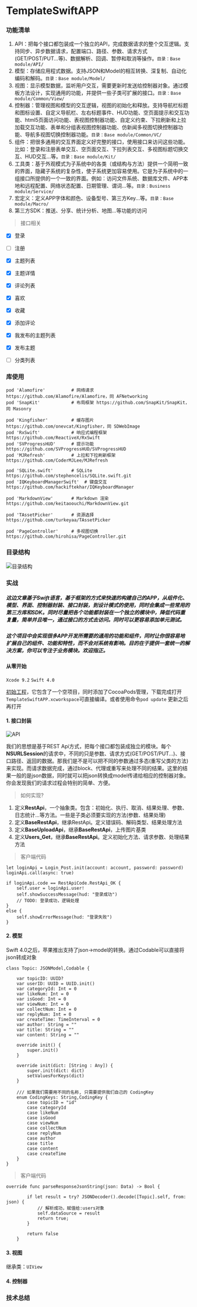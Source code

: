 # TemplateSwiftAPP

### 功能清单

1. API：把每个接口都包装成一个独立的API，完成数据请求的整个交互逻辑。支持同步、异步数据请求，配置端口、路径、参数、请求方式(GET/POST/PUT...等)、数据解析、回调、暂停和取消等操作。`目录：Base module/API/`
2. 模型：存储应用程式数据。支持JSON和Model的相互转换、深复制、自动化编码和解码。`目录：Base module/Model/`
3. 视图：显示模型数据，监听用户交互，需要更新时发送给控制器对象。通过模板方法设计，实现通用的功能，并提供一些子类可扩展的接口。`目录：Base module/Common/View/`
4. 控制器：管理视图和模型的交互逻辑，视图的初始化和释放。支持导航栏标题和图标设置、自定义导航栏、左右标题事件、HUD功能、空页面提示和交互功能、html5页面访问功能、表视图控制器功能、自定义约束、下拉刷新和上拉加载交互功能、表单和分组表视图控制器功能、仿新闻多视图切换控制器功能、导航多视图切换控制器功能。`目录：Base module/Common/VC/`
5. 组件：把很多通用的交互界面定义好完整的接口，使用接口来访问这些功能。比如：登录和注册表单交互、空页面交互、下拉列表交互、多视图标题切换交互、HUD交互...等。`目录：Base module/Kit/`
6. 工具类：基于外观模式为子系统中的各类（或结构与方法）提供一个简明一致的界面，隐藏子系统的复杂性，使子系统更加容易使用。它是为子系统中的一组接口所提供的一个一致的界面。例如：访问文件系统、数据库文件、APP本地和远程配置、网络状态配置、日期管理、谓词...等。`目录：Business module/Service/`
7. 宏定义：定义APP字体和颜色、设备型号、第三方Key...等。`目录：Base module/Macro/`
8. 第三方SDK：推送、分享、统计分析、地图...等功能的访问

> 接口相关

- [x] 登录
- [ ] 注册

- [x] 主题列表
- [x] 主题详情
- [x] 评论列表
- [x] 喜欢
- [x] 收藏
- [x] 添加评论
- [x] 我发布的主题列表
- [x] 发布主题

- [ ] 分类列表



### 库使用

```
pod 'Alamofire'          # 网络请求 https://github.com/Alamofire/Alamofire，同 AFNetworking
pod 'SnapKit'            # 布局框架 https://github.com/SnapKit/SnapKit，同 Masonry
    
pod 'Kingfisher'         # 缓存图片 https://github.com/onevcat/Kingfisher，同 SDWebImage
pod 'RxSwift'            # 响应式编程框架 https://github.com/ReactiveX/RxSwift
pod 'SVProgressHUD'      # 提示功能 https://github.com/SVProgressHUD/SVProgressHUD
pod 'MJRefresh'          # 上拉和下拉刷新框架 https://github.com/CoderMJLee/MJRefresh
    
pod 'SQLite.swift'       # SQLite https://github.com/stephencelis/SQLite.swift.git
pod 'IQKeyboardManagerSwift'  # 键盘交互 https://github.com/hackiftekhar/IQKeyboardManager
    
pod 'MarkdownView'       # Markdown 渲染 https://github.com/keitaoouchi/MarkdownView.git
    
pod 'TAssetPicker'       # 资源选择 https://github.com/turkeyaa/TAssetPicker
    
pod 'PageController'     # 多视图切换 https://github.com/hirohisa/PageController.git

```

### 目录结构

![目录结构](Resource/structure.png)

### 实战

##### 这边文章基于Swift语言，基于框架的方式来快速的构建自己的APP，从组件化、模型、界面、控制器封装、接口封装，到设计模式的使用，同时会集成一些常用的第三方库和SDK。同时尽量把各个功能都封装在一个独立的模块中，降低代码重复量，简单并且唯一，通过接口的方式去访问。同时可以更容易添加单元测试。

##### 这个项目中会实现很多APP开发所需要的通用的功能和组件，同时让你很容易地扩展自己的组件、功能和特性，而不会对系统有影响。目的在于提供一套统一的解决方案，你可以专注于业务模块。欢迎指正。

#### 从零开始


`Xcode 9.2` `Swift 4.0`

[初始工程](Resource/TemplateSwiftAPP(初始).zip)，它包含了一个空项目，同时添加了CocoaPods管理，下载完成打开`TemplateSwiftAPP.xcworkspace`可直接编译。或者使用命令`pod update` 更新之后再打开

#### 1. 接口封装

![API](Resource/API.png)

我们的思想是基于REST Api方式，把每个接口都包装成独立的模块。每个**NSURLSession**的请求中，不同的只是参数、请求方式(GET/POST/PUT...)、接口路径、返回的数据。那我们是不是可以把不同的参数通过多态(重写父类的方法)来实现。而请求数据完成，通过block、代理或重写来处理不同的结果。这里的结果一般的是json数据，同时就可以把json转换成model传递给相应的控制器对象。你会发现我们的请求过程会特别的简单、方便。

> 如何实现?

1. 定义**RestApi**，一个抽象类。包含：初始化、执行、取消、结果处理、参数、日志统计...等方法。一些是子类必须要实现的方法(参数、结果处理)
2. 定义**BaseRestApi**，继承RestApi。定义错误码、解码类型、结果处理方法
3. 定义**BaseUploadApi**，继承**BaseRestApi**，上传图片基类
4. 定义**Users_Get**，继承**BaseRestApi**。定义初始化方法、请求参数、处理结果方法


> 客户端代码

```
let loginApi = Login_Post.init(account: account, password: password)
loginApi.call(async: true)
            
if loginApi.code == RestApiCode.RestApi_OK {
	self.user = loginApi.user!
	self.showSuccessMessage(hud: "登录成功")
	// TODO: 登录成功，逻辑处理
}
else {
	self.showErrorMessage(hud: "登录失败")
}

```

#### 2. 模型

Swift 4.0之后，苹果推出支持了json->model的转换。通过Codable可以直接将json转成对象

```
class Topic: JSONModel,Codable {
    
    var topicID: UUID?
    var userID: UUID = UUID.init()
    var categoryId: Int = 0
    var likeNum: Int = 0
    var isGood: Int = 0
    var viewNum: Int = 0
    var collectNum: Int = 0
    var replyNum: Int = 0
    var createTime: TimeInterval = 0
    var author: String = ""
    var title: String = ""
    var content: String = ""
    
    override init() {
        super.init()
    }
    
    override init(dict: [String : Any]) {
        super.init(dict: dict)
        setValuesForKeys(dict)
    }
    
    /// 如果我们需要用不同的名称, 只需要提供我们自己的 CodingKey
    enum CodingKeys: String,CodingKey {
        case topicID = "id"
        case categoryId
        case likeNum
        case isGood
        case viewNum
        case collectNum
        case replyNum
        case author
        case title
        case content
        case createTime
    }
}
```

> 客户端代码

```
override func parseResponseJsonString(json: Data) -> Bool {
        
        if let result = try? JSONDecoder().decode([Topic].self, from: json) {
            // 解析成功，赋值给:users对象
            self.dataSource = result
            return true;
        }
        
        return false
    }
```

#### 3. 视图

继承类：`UIView`

#### 4. 控制器



### 技术总结

